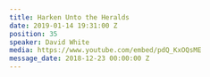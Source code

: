 ```yaml
---
title: Harken Unto the Heralds
date: 2019-01-14 19:31:00 Z
position: 35
speaker: David White
media: https://www.youtube.com/embed/pdQ_KxOQsME
message_date: 2018-12-23 00:00:00 Z
---
```


